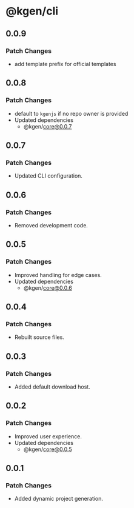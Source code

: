 # @kgen/cli

## 0.0.9

### Patch Changes

- add template prefix for official templates

## 0.0.8

### Patch Changes

- default to `kgenjs` if no repo owner is provided
- Updated dependencies
  - @kgen/core@0.0.7

## 0.0.7

### Patch Changes

- Updated CLI configuration.

## 0.0.6

### Patch Changes

- Removed development code.

## 0.0.5

### Patch Changes

- Improved handling for edge cases.
- Updated dependencies
  - @kgen/core@0.0.6

## 0.0.4

### Patch Changes

- Rebuilt source files.

## 0.0.3

### Patch Changes

- Added default download host.

## 0.0.2

### Patch Changes

- Improved user experience.
- Updated dependencies
  - @kgen/core@0.0.5

## 0.0.1

### Patch Changes

- Added dynamic project generation.
